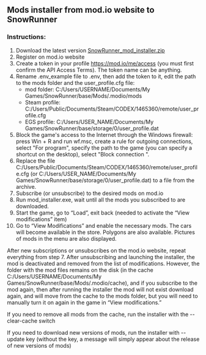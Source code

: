## Mods installer from mod.io website to SnowRunner

### Instructions:
1. Download the latest version [SnowRunner_mod_installer.zip](https://github.com/equdevel/SnowRunner_mod_installer/releases/latest)
2. Register on mod.io website
3. Create a token in your profile https://mod.io/me/access (you must first confirm the API Access Terms). The token name can be anything.
4. Rename .env_example file to .env, then add the token to it, edit the path to the mods folder and the user_profile.cfg file:
   - mod folder: C:/Users/USERNAME/Documents/My Games/SnowRunner/base/Mods/.modio/mods
   - Steam profile: C:/Users/Public/Documents/Steam/CODEX/1465360/remote/user_profile.cfg
   - EGS profile: C:/Users/USER_NAME/Documents/My Games/SnowRunner/base/storage/0/user_profile.dat
5. Block the game's access to the Internet through the Windows firewall: press Win + R and run wf.msc, create a rule for outgoing connections, select "For program", specify the path to the game (you can specify a shortcut on the desktop), select "Block connection ".
6. Replace the file C:/Users/Public/Documents/Steam/CODEX/1465360/remote/user_profile.cfg (or C:/Users/USER_NAME/Documents/My Games/SnowRunner/base/storage/0/user_profile.dat) to a file from the archive.
7. Subscribe (or unsubscribe) to the desired mods on mod.io
8. Run mod_installer.exe, wait until all the mods you subscribed to are downloaded.
9. Start the game, go to “Load”, exit back (needed to activate the “View modifications” item)
10. Go to “View Modifications” and enable the necessary mods. The cars will become available in the store. Polygons are also available. Pictures of mods in the menu are also displayed.

After new subscriptions or unsubscribes on the mod.io website, repeat everything from step 7. After unsubscribing and launching the installer, the mod is deactivated and removed from the list of modifications. However, the folder with the mod files remains on the disk (in the cache C:/Users/USERNAME/Documents/My Games/SnowRunner/base/Mods/.modio/cache), and if you subscribe to the mod again, then after running the installer the mod will not exist download again, and will move from the cache to the mods folder, but you will need to manually turn it on again in the game in “View modifications.”

If you need to remove all mods from the cache, run the installer with the --clear-cache switch

If you need to download new versions of mods, run the installer with --update key (without the key, a message will simply appear about the release of new versions of mods)
